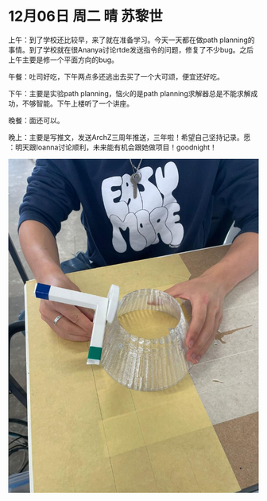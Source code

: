 # 12月06日 周二 晴 苏黎世

上午：到了学校还比较早，来了就在准备学习。今天一天都在做path planning的事情。到了学校就在很Ananya讨论rtde发送指令的问题，修复了不少bug。之后上午主要是修一个平面方向的bug。

午餐：吐司好吃，下午两点多还逃出去买了一个大可颂，便宜还好吃。

下午：主要是实验path planning，恼火的是path planning求解器总是不能求解成功，不够智能。下午上楼听了一个讲座。

晚餐：面还可以。

晚上：主要是写推文，发送ArchZ三周年推送，三年啦！希望自己坚持记录。愿 ：明天跟Ioanna讨论顺利，未来能有机会跟她做项目！goodnight！


![image](images\\638fd52551f80c86db88f592.jpg)




